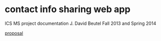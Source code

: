 contact info sharing web app
============================
ICS MS project documentation
J. David Beutel
Fall 2013 and Spring 2014

[proposal](../blob/master/proposal/proposal.md)
